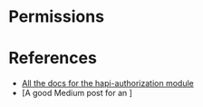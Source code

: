 # Permissions

# References
* [All the docs for the hapi-authorization module](https://docs.omniref.com/js/npm/hapi-authorization/2.0.0)
* [A good Medium post for an ]
